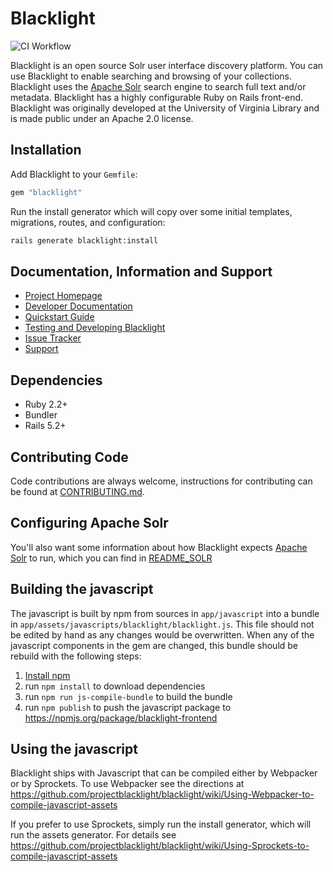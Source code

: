# Blacklight

![CI Workflow](https://github.com/projectblacklight/blacklight/actions/workflows/ruby.yml/badge.svg)


Blacklight is an open source Solr user interface discovery platform.
You can use Blacklight to enable searching and browsing of your collections.
Blacklight uses the [Apache Solr](http://lucene.apache.org/solr) search engine
to search full text and/or metadata.  Blacklight has a highly
configurable Ruby on Rails front-end. Blacklight was originally developed at
the University of Virginia Library and is made public under an Apache 2.0 license.

## Installation

Add Blacklight to your `Gemfile`:

```ruby
gem "blacklight"
```

Run the install generator which will copy over some initial templates, migrations, routes, and configuration:

```bash
rails generate blacklight:install
```


## Documentation, Information and Support

* [Project Homepage](http://projectblacklight.org)
* [Developer Documentation](https://github.com/projectblacklight/blacklight/wiki)
* [Quickstart Guide](https://github.com/projectblacklight/blacklight/wiki/Quickstart)
* [Testing and Developing Blacklight](https://github.com/projectblacklight/blacklight/wiki/Testing-and-Developing-Blacklight)
* [Issue Tracker](https://github.com/projectblacklight/blacklight/issues)
* [Support](https://github.com/projectblacklight/blacklight/wiki/Support)

## Dependencies

* Ruby 2.2+
* Bundler
* Rails 5.2+

## Contributing Code

Code contributions are always welcome, instructions for contributing can be found at [CONTRIBUTING.md](https://github.com/projectblacklight/blacklight/blob/master/CONTRIBUTING.md).

## Configuring Apache Solr
You'll also want some information about how Blacklight expects [Apache Solr](http://lucene.apache.org/solr ) to run, which you can find in [README_SOLR](https://github.com/projectblacklight/blacklight/wiki/README_SOLR)

## Building the javascript
The javascript is built by npm from sources in `app/javascript` into a bundle
in `app/assets/javascripts/blacklight/blacklight.js`. This file should not be edited
by hand as any changes would be overwritten.  When any of the javascript
components in the gem are changed, this bundle should be rebuild with the
following steps:
1. [Install npm](https://www.npmjs.com/get-npm)
1. run `npm install` to download dependencies
1. run `npm run js-compile-bundle` to build the bundle
1. run `npm publish` to push the javascript package to https://npmjs.org/package/blacklight-frontend

## Using the javascript
Blacklight ships with Javascript that can be compiled either by Webpacker or by
Sprockets. To use Webpacker see the directions at https://github.com/projectblacklight/blacklight/wiki/Using-Webpacker-to-compile-javascript-assets

If you prefer to use Sprockets, simply run the install generator, which will run the assets generator. For details see https://github.com/projectblacklight/blacklight/wiki/Using-Sprockets-to-compile-javascript-assets
